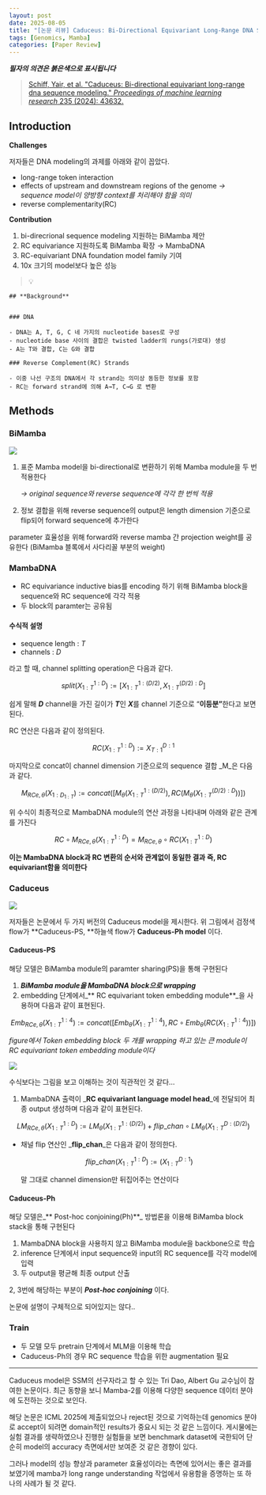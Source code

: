 ```yaml
---
layout: post
date: 2025-08-05
title: "[논문 리뷰] Caduceus: Bi-Directional Equivariant Long-Range DNA Sequence Modeling"
tags: [Genomics, Mamba]
categories: [Paper Review]
---
```


<span class="notion-red">_**필자의 의견은 붉은색으로 표시됩니다**_</span>


> [Schiff, Yair, et al. "Caduceus: Bi-directional equivariant long-range dna sequence modeling." ](https://pmc.ncbi.nlm.nih.gov/articles/PMC12189541/)[_Proceedings of machine learning research_](https://pmc.ncbi.nlm.nih.gov/articles/PMC12189541/)[ 235 (2024): 43632.](https://pmc.ncbi.nlm.nih.gov/articles/PMC12189541/)



## Introduction


**Challenges**


저자들은 DNA modeling의 과제를 아래와 같이 꼽았다.

- long-range token interaction
- effects of upstream and downstream regions of the genome 
_→ sequence model이 양방향 context를 처리해야 함을 의미_
- reverse complementarity(RC)

**Contribution**

1. bi-direcrional sequence modeling 지원하는 BiMamba 제안
1. RC equivariance 지원하도록 BiMamba 확장 → MambaDNA
1. RC-equivariant DNA foundation model family 기여
1. 10x 크기의 model보다 높은 성능

> 💡 


	## **Background**


	### DNA

	- DNA는 A, T, G, C 네 가지의 nucleotide bases로 구성
	- nucleotide base 사이의 결합은 twisted ladder의 rungs(가로대) 생성
	- A는 T와 결합, C는 G와 결합

	### Reverse Complement(RC) Strands

	- 이중 나선 구조의 DNA에서 각 strand는 의미상 동등한 정보를 포함
	- RC는 forward strand에 의해 A→T, C→G 로 변환


## Methods



### BiMamba


![](https://prod-files-secure.s3.us-west-2.amazonaws.com/542b861c-36a8-4051-84e5-8804b6728dba/2c247d59-7815-4980-99f0-8f0d21f445a7/image.png?X-Amz-Algorithm=AWS4-HMAC-SHA256&X-Amz-Content-Sha256=UNSIGNED-PAYLOAD&X-Amz-Credential=ASIAZI2LB466WOAZPGKE%2F20250810%2Fus-west-2%2Fs3%2Faws4_request&X-Amz-Date=20250810T025727Z&X-Amz-Expires=3600&X-Amz-Security-Token=IQoJb3JpZ2luX2VjEI%2F%2F%2F%2F%2F%2F%2F%2F%2F%2F%2FwEaCXVzLXdlc3QtMiJHMEUCIQDQDdrG5yE3xyRaEGs2liNpl315jOs3vro7Hg%2BYeGYwUgIgOcq0gAtS11Nn2roxCfx%2BkIYWcOIF5TU5KrRiPXedul0qiAQIyP%2F%2F%2F%2F%2F%2F%2F%2F%2F%2FARAAGgw2Mzc0MjMxODM4MDUiDEMY%2BYtIvi2gnuhcWircA8HIWTb8w4YQwNnPPJakWhgpk08%2F4aZlmbd%2FpM%2FiyCv89j7gHAnaukPXjHFiG7ItKywmIOhPa1gjApuLfMs8aNYMyLIp2gn3KlOKu4eXLhxLE%2BfkBWsWE%2FTfsCOhLMmL8dmoq9yjd3nK0Sf0gDh5rp6eTI5pcyPRd8WEXZdeN4f1NVDJ80MHknLE3fi7akYnGp3s9BxA3iArA7RUCzkOIsMM4KwuGZXU2igciss0PblLcflN%2BRFFBTzo3JQagdb2P1IgJ5ZsgpNheJ4mBtElcMoNWc4PZS4ilP3blqGgiBs4uxr6y%2FolG0qczVH%2F6s2pt6RxOAhRcozxJmlXHCIBwb4OVT9i%2BF1PBd1tJUQ6mwG1dZ1Khed14lvBjEn%2BdOS7RZbXzNFpLpV%2FHDw8mvjN5fTYKsfHuQpBivgzpWyAPjB0d6%2Bn1nJe61vYru1oK%2FdEKFr30QcnK1e3P3N5br%2BBbP%2FqRI99Iop7bE3jOEe5h5rb5sBpiPVfKVpR8fidCiy65aOzV106bKf9fD61MHOi3xqWaE%2F4S6rqlwieVD%2BLjTNLlmFc3RjT4TRPrLu5CKi6R3CC7sJ9PNVPjdoGITuhHMbkj5vGvS3HJTyx39YU7biz7i%2BmkSY6uxetp29KMLCZ38QGOqUBh%2Bid9GOvgLlF0o0ndBxFtz2l5J0IAUVwQs52wc9mIN5ljOnTyoOhu5Fz3Dxb8ZqeD1kMj4qTOFYOWOAbBo1YWMmAlgtErJNiAeGlF%2FW%2BbbdDLnNJ987M6kGKOrfOXxcpseIlqptxUVTJdX6golaKNbRG0I%2BssUM1bFg4oVbqUOjpoV8bnK4NIqf9r3Cilyio5L2eF5HmPsbVL001WmBocxa22Vmo&X-Amz-Signature=acca78c69b863abf34394e6341130816b3058f17cdae8b769924f1049442e81f&X-Amz-SignedHeaders=host&x-amz-checksum-mode=ENABLED&x-id=GetObject)

1. 표준 Mamba model을 bi-directional로 변환하기 위해 Mamba module을 두 번 적용한다

	_→ original sequence와 reverse sequence에 각각 한 번씩 적용_

1. 정보 결합을 위해 reverse sequence의 output은 length dimension 기준으로 flip되어 forward sequence에 추가한다

parameter 효율성을 위해 forward와 reverse mamba 간 projection weight를 공유한다 (BiMamba 블록에서 사다리꼴 부분의 weight)



### MambaDNA

- RC equivariance inductive bias를 encoding 하기 위해 BiMamba block을 sequence와 RC sequence에 각각 적용
- 두 block의 paramter는 공유됨


#### 수식적 설명

- sequence length : _T_
- channels : _D_

라고 할 때,  channel splitting operation은 다음과 같다.


$$
split(X^{1:D}_{1:T}):=[X^{1:(D/2)}_{1:T},X^{(D/2):D}_{1:T}]
$$


<span class="notion-red">쉽게 말해 </span><span class="notion-red">_**D**_</span><span class="notion-red"> channel을 가진 길이가 </span><span class="notion-red">_**T**_</span><span class="notion-red">인 </span><span class="notion-red">_**X**_</span><span class="notion-red">를 channel 기준으로 “</span><span class="notion-red">**이등분”**</span><span class="notion-red">한다고 보면 된다.</span>


RC 연산은 다음과 같이 정의된다.


$$
RC(X^{1:D}_{1:T}):=X^{D:1}_{T:1}
$$


마지막으로 concat이 channel dimension 기준으로의 sequence 결합 _M_은 다음과 같다.


$$
M_{RCe,\theta}(X_{1:D_{1:T}}):=concat([M_{\theta}(X^{1:(D/2)}_{1:T}),RC(M_{\theta}(X^{(D/2):D}_{1:T}))])
$$


위 수식이 최종적으로 MambaDNA module의 연산 과정을 나타내며 아래와 같은 관계를 가진다


$$
RC\circ M_{RCe,\theta}(X^{1:D}_{1:T}) = M_{RCe,\theta} \circ RC(X^{1:D}_{1:T})
$$


**이는 MambaDNA block과 RC 변환의 순서와 관계없이 동일한 결과 즉, RC equivariant함을 의미한다**



### Caduceus


![](https://prod-files-secure.s3.us-west-2.amazonaws.com/542b861c-36a8-4051-84e5-8804b6728dba/f94a60d7-8145-473b-aef9-7c68d3ec604a/image.png?X-Amz-Algorithm=AWS4-HMAC-SHA256&X-Amz-Content-Sha256=UNSIGNED-PAYLOAD&X-Amz-Credential=ASIAZI2LB466WOAZPGKE%2F20250810%2Fus-west-2%2Fs3%2Faws4_request&X-Amz-Date=20250810T025728Z&X-Amz-Expires=3600&X-Amz-Security-Token=IQoJb3JpZ2luX2VjEI%2F%2F%2F%2F%2F%2F%2F%2F%2F%2F%2FwEaCXVzLXdlc3QtMiJHMEUCIQDQDdrG5yE3xyRaEGs2liNpl315jOs3vro7Hg%2BYeGYwUgIgOcq0gAtS11Nn2roxCfx%2BkIYWcOIF5TU5KrRiPXedul0qiAQIyP%2F%2F%2F%2F%2F%2F%2F%2F%2F%2FARAAGgw2Mzc0MjMxODM4MDUiDEMY%2BYtIvi2gnuhcWircA8HIWTb8w4YQwNnPPJakWhgpk08%2F4aZlmbd%2FpM%2FiyCv89j7gHAnaukPXjHFiG7ItKywmIOhPa1gjApuLfMs8aNYMyLIp2gn3KlOKu4eXLhxLE%2BfkBWsWE%2FTfsCOhLMmL8dmoq9yjd3nK0Sf0gDh5rp6eTI5pcyPRd8WEXZdeN4f1NVDJ80MHknLE3fi7akYnGp3s9BxA3iArA7RUCzkOIsMM4KwuGZXU2igciss0PblLcflN%2BRFFBTzo3JQagdb2P1IgJ5ZsgpNheJ4mBtElcMoNWc4PZS4ilP3blqGgiBs4uxr6y%2FolG0qczVH%2F6s2pt6RxOAhRcozxJmlXHCIBwb4OVT9i%2BF1PBd1tJUQ6mwG1dZ1Khed14lvBjEn%2BdOS7RZbXzNFpLpV%2FHDw8mvjN5fTYKsfHuQpBivgzpWyAPjB0d6%2Bn1nJe61vYru1oK%2FdEKFr30QcnK1e3P3N5br%2BBbP%2FqRI99Iop7bE3jOEe5h5rb5sBpiPVfKVpR8fidCiy65aOzV106bKf9fD61MHOi3xqWaE%2F4S6rqlwieVD%2BLjTNLlmFc3RjT4TRPrLu5CKi6R3CC7sJ9PNVPjdoGITuhHMbkj5vGvS3HJTyx39YU7biz7i%2BmkSY6uxetp29KMLCZ38QGOqUBh%2Bid9GOvgLlF0o0ndBxFtz2l5J0IAUVwQs52wc9mIN5ljOnTyoOhu5Fz3Dxb8ZqeD1kMj4qTOFYOWOAbBo1YWMmAlgtErJNiAeGlF%2FW%2BbbdDLnNJ987M6kGKOrfOXxcpseIlqptxUVTJdX6golaKNbRG0I%2BssUM1bFg4oVbqUOjpoV8bnK4NIqf9r3Cilyio5L2eF5HmPsbVL001WmBocxa22Vmo&X-Amz-Signature=2ae72a224bca4e04c9f1f92f02730cb30322ae486873742878243cfe62068848&X-Amz-SignedHeaders=host&x-amz-checksum-mode=ENABLED&x-id=GetObject)


저자들은 논문에서 두 가지 버전의 Caduceus model을 제시한다. 위 그림에서 검정색 flow가 **Caduceus-PS, **하늘색 flow가 **Caduceus-Ph model** 이다.



#### Caduceus-PS


해당 모델은 BiMamba module의 paramter sharing(PS)을 통해 구현된다

1. _**BiMamba module을 MambaDNA block으로 wrapping**_
1. embedding 단계에서_** RC equivariant token embedding module**_을 사용하며 다음과 같이 표현된다.

$$
Emb_{RCe,\theta}(X^{1:4}_{1:T}):=concat([Emb_{\theta}(X^{1:4}_{1:T}),RC \circ Emb_{\theta}(RC(X^{1:4}_{1:T}))])
$$


_figure에서 Token embedding block 두 개를 wrapping 하고 있는 큰 module이 RC equivariant token embedding module이다_


![](https://prod-files-secure.s3.us-west-2.amazonaws.com/542b861c-36a8-4051-84e5-8804b6728dba/b175e4da-71eb-4e91-8c23-a06dabe673c9/image.png?X-Amz-Algorithm=AWS4-HMAC-SHA256&X-Amz-Content-Sha256=UNSIGNED-PAYLOAD&X-Amz-Credential=ASIAZI2LB466WOAZPGKE%2F20250810%2Fus-west-2%2Fs3%2Faws4_request&X-Amz-Date=20250810T025728Z&X-Amz-Expires=3600&X-Amz-Security-Token=IQoJb3JpZ2luX2VjEI%2F%2F%2F%2F%2F%2F%2F%2F%2F%2F%2FwEaCXVzLXdlc3QtMiJHMEUCIQDQDdrG5yE3xyRaEGs2liNpl315jOs3vro7Hg%2BYeGYwUgIgOcq0gAtS11Nn2roxCfx%2BkIYWcOIF5TU5KrRiPXedul0qiAQIyP%2F%2F%2F%2F%2F%2F%2F%2F%2F%2FARAAGgw2Mzc0MjMxODM4MDUiDEMY%2BYtIvi2gnuhcWircA8HIWTb8w4YQwNnPPJakWhgpk08%2F4aZlmbd%2FpM%2FiyCv89j7gHAnaukPXjHFiG7ItKywmIOhPa1gjApuLfMs8aNYMyLIp2gn3KlOKu4eXLhxLE%2BfkBWsWE%2FTfsCOhLMmL8dmoq9yjd3nK0Sf0gDh5rp6eTI5pcyPRd8WEXZdeN4f1NVDJ80MHknLE3fi7akYnGp3s9BxA3iArA7RUCzkOIsMM4KwuGZXU2igciss0PblLcflN%2BRFFBTzo3JQagdb2P1IgJ5ZsgpNheJ4mBtElcMoNWc4PZS4ilP3blqGgiBs4uxr6y%2FolG0qczVH%2F6s2pt6RxOAhRcozxJmlXHCIBwb4OVT9i%2BF1PBd1tJUQ6mwG1dZ1Khed14lvBjEn%2BdOS7RZbXzNFpLpV%2FHDw8mvjN5fTYKsfHuQpBivgzpWyAPjB0d6%2Bn1nJe61vYru1oK%2FdEKFr30QcnK1e3P3N5br%2BBbP%2FqRI99Iop7bE3jOEe5h5rb5sBpiPVfKVpR8fidCiy65aOzV106bKf9fD61MHOi3xqWaE%2F4S6rqlwieVD%2BLjTNLlmFc3RjT4TRPrLu5CKi6R3CC7sJ9PNVPjdoGITuhHMbkj5vGvS3HJTyx39YU7biz7i%2BmkSY6uxetp29KMLCZ38QGOqUBh%2Bid9GOvgLlF0o0ndBxFtz2l5J0IAUVwQs52wc9mIN5ljOnTyoOhu5Fz3Dxb8ZqeD1kMj4qTOFYOWOAbBo1YWMmAlgtErJNiAeGlF%2FW%2BbbdDLnNJ987M6kGKOrfOXxcpseIlqptxUVTJdX6golaKNbRG0I%2BssUM1bFg4oVbqUOjpoV8bnK4NIqf9r3Cilyio5L2eF5HmPsbVL001WmBocxa22Vmo&X-Amz-Signature=0b0ca0577f0494a1208c3ed28060e32692d54856dcec843cad4437ef9ab8e3bb&X-Amz-SignedHeaders=host&x-amz-checksum-mode=ENABLED&x-id=GetObject)


<span class="notion-red">수식보다는 그림을 보고 이해하는 것이 직관적인 것 같다…</span>

1. MambaDNA 출력이 _**RC equivariant language model head**_에 전달되어 최종 output 생성하며 다음과 같이 표현된다.

$$
LM_{RCe,\theta}(X^{1:D}_{1:T}):= LM_{\theta}(X^{1:(D/2)}_{1:T})+flip\_chan\circ LM_{\theta}(X^{D:(D/2)}_{1:T})
$$

- 채널 flip 연산인 _**flip\_chan**_은 다음과 같이 정의한다.

	$$
	flip\_chan(X^{1:D}_{1:T}):=(X^{D:1}_{1:T})
	$$


	말 그대로 channel dimension만 뒤집어주는 연산이다



#### Caduceus-Ph


해당 모델은_** Post-hoc conjoining(Ph)**_ 방법론을 이용해 BiMamba block stack을 통해 구현된다

1. MambaDNA block을 사용하지 않고 BiMamba module을 backbone으로 학습
1. inference 단계에서 input sequence와 input의 RC sequence를 각각 model에 입력
1. 두 output을 평균해 최종 output 산출

2, 3번에 해당하는 부분이 _**Post-hoc conjoining**_ 이다.


<span class="notion-red">논문에 설명이 구체적으로 되어있지는 않다..</span>



### Train

- 두 모델 모두 pretrain 단계에서 MLM을 이용해 학습
- Caduceus-Ph의 경우 RC sequence 학습을 위한 augmentation 필요

---


<span class="notion-red">Caduceus model은 SSM의 선구자라고 할 수 있는 Tri Dao, Albert Gu 교수님이 참여한 논문이다. 최근 동향을 보니 Mamba-2를 이용해 다양한 sequence 데이터 분야에 도전하는 것으로 보인다.</span>


<span class="notion-red">해당 논문은 ICML 2025에 제출되었으나 reject된 것으로 기억하는데 genomics 분야로 accept이 되려면 domain적인 results가 중요시 되는 것 같은 느낌이다. 게시물에는 실험 결과를 생략하였으나 진행한 실험들을 보면 benchmark dataset에 국한되어 단순히 model의 accuracy 측면에서만 보여준 것 같은 경향이 있다.</span>


<span class="notion-red">그러나 model의 성능 향상과 parameter 효율성이라는 측면에 있어서는 좋은 결과를 보였기에 mamba가 long range understanding 작업에서 유용함을 증명하는 또 하나의 사례가 될 것 같다.</span>

